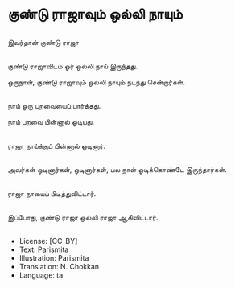 # குண்டு ராஜாவும் ஒல்லி நாயும்

##
இவர்தான் குண்டு ராஜா

##
குண்டு ராஜாவிடம் ஓர் ஒல்லி நாய் இருந்தது.

ஒருநாள், குண்டு ராஜாவும் ஒல்லி நாயும் நடந்து சென்றார்கள்.

##
நாய் ஒரு பறவையைப் பார்த்தது.

நாய் பறவை பின்னால் ஓடியது.

##
ராஜா நாய்க்குப் பின்னால் ஓடினார்.

##
அவர்கள் ஓடினார்கள், ஓடினார்கள், பல நாள் ஓடிக்கொண்டே இருந்தார்கள்.

##
ராஜா நாயைப் பிடித்துவிட்டார்.

##
இப்போது, குண்டு ராஜா ஒல்லி ராஜா ஆகிவிட்டார்.

##
* License: [CC-BY]
* Text: Parismita
* Illustration: Parismita
* Translation: N. Chokkan
* Language: ta
